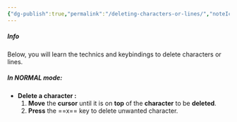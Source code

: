 ```yaml
---
{"dg-publish":true,"permalink":"/deleting-characters-or-lines/","noteIcon":""}
---
```


##### Info
Below, you will learn the technics and keybindings to delete characters or lines. 

##### In NORMAL mode:
- **Delete a character :** 
	1. **Move** the **cursor** until it is on **top** of the **character** to be **deleted**.
	2. **Press** the ==x== key to delete unwanted character.